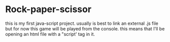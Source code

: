 # Rock-paper-scissor
this is my first java-script project.
usually is best to link an external .js file
but for now this game will be played from the
console.
this means that I'll be opening an html file with a "script' tag in it. 